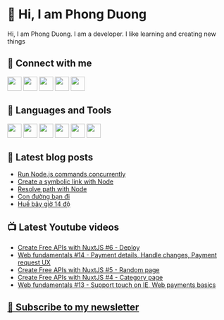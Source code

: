 # 👋 Hi, I am Phong Duong

Hi, I am Phong Duong. I am a developer. I like learning and creating new things

## 🔗 Connect with me
[<img height="32" width="32" src="https://cdn.jsdelivr.net/npm/simple-icons@v3/icons/youtube.svg" />](https://www.youtube.com/channel/UCXykqt3V2-9bYXKWZRcH0rA)
[<img height="32" width="32" src="https://cdn.jsdelivr.net/npm/simple-icons@v3/icons/instagram.svg" />](https://www.instagram.com/phongduonglh/)
[<img height="32" width="32" src="https://cdn.jsdelivr.net/npm/simple-icons@v3/icons/twitter.svg" />](https://twitter.com/koo_gio)
[<img height="32" width="32" src="https://cdn.jsdelivr.net/npm/simple-icons@v3/icons/facebook.svg" />](https://www.facebook.com/koogio)
[<img height="32" width="32" src="https://cdn.jsdelivr.net/npm/simple-icons@v3/icons/linkedin.svg" />](https://www.linkedin.com/in/phong-duong/)

## 🧰 Languages and Tools

[<img height="32" width="32" src="https://cdn.jsdelivr.net/npm/simple-icons@v3/icons/javascript.svg" />](javascript)
[<img height="32" width="32" src="https://cdn.jsdelivr.net/npm/simple-icons@v3/icons/html5.svg" />](html5)
[<img height="32" width="32" src="https://cdn.jsdelivr.net/npm/simple-icons@v3/icons/css3.svg" />](css3)
[<img height="32" width="32" src="https://cdn.jsdelivr.net/npm/simple-icons@v3/icons/node-dot-js.svg" />](nodejs)
[<img height="32" width="32" src="https://cdn.jsdelivr.net/npm/simple-icons@v3/icons/react.svg" />](react)
[<img height="32" width="32" src="https://cdn.jsdelivr.net/npm/simple-icons@v3/icons/vue-dot-js.svg" />](vue)

## 📝 Latest blog posts

<!-- BLOG-POST-LIST:START -->
- [Run Node.js commands concurrently](https://phongduong.dev/blog/run-node-js-commands-concurrently/)
- [Create a symbolic link with Node](https://phongduong.dev/blog/create-a-symbolic-link-with-node/)
- [Resolve path with Node](https://phongduong.dev/blog/resolve-path-with-node/)
- [Con đường bạn đi](https://phongduong.dev/blog/con-duong-ban-di/)
- [Huế bây giờ 14 độ](https://phongduong.dev/blog/hue-bay-gio-14-do/)
<!-- BLOG-POST-LIST:END -->

## 📺 Latest Youtube videos

<!-- YOUTUBE-VIDEO-LIST:START -->
- [Create Free APIs with NuxtJS #6 - Deploy](https://www.youtube.com/watch?v=IajWlx7vtJI)
- [Web fundamentals #14 - Payment details, Handle changes, Payment request UX](https://www.youtube.com/watch?v=TPFC__BWNlE)
- [Create Free APIs with NuxtJS #5 - Random page](https://www.youtube.com/watch?v=Zbnaefr1OT4)
- [Create Free APIs with NuxtJS #4 - Category page](https://www.youtube.com/watch?v=SKk2kwcJAjk)
- [Web fundamentals #13 - Support touch on IE, Web payments basics](https://www.youtube.com/watch?v=tnIUdDME3Zo)
<!-- YOUTUBE-VIDEO-LIST:END -->

## [💌 Subscribe to my newsletter](https://koogio.substack.com/)
